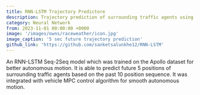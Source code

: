 ```yaml
---
title: RNN-LSTM Trajectory Predictore
description: Trajectory prediction of surrounding traffic agents using RNN-LSTM algorithm.
category: Neural Network
from: 2023-11-01 00:00:00 +0000
image: '/images/owns/raceweather/icon.jpg'
image_caption: '5 sec future trajectory prediction'
github_link: 'https://github.com/sanketsalunkhe12/RNN-LSTM'
---
```


An RNN-LSTM Seq-2Seq model which was trained on the Apollo dataset for better autonomous motion. It is able to predict future 5 positions of surrounding traffic agents based on the past 10 position sequence. It was integrated with vehicle MPC control algorithm for smooth autonomous motion.

<div class="gallery-box">
  <div class="gallery">
<!--     <img src="/images/owns/raceweather/screenshot-coming.jpg" loading="lazy" alt="Coming screen"> -->
<!--     <img src="/images/owns/raceweather/screenshot-event-detail.jpg" loading="lazy" alt="Event detail screen"> -->
<!--     <img src="/images/owns/raceweather/screenshot-serie-detail.jpg" loading="lazy" alt="Serie detail screen"> -->
  </div>
<!--   <em>Screenshots from the <a href="https://apps.apple.com/app/race-weather-app/id6444075511">App Store</a></em> -->
</div>
